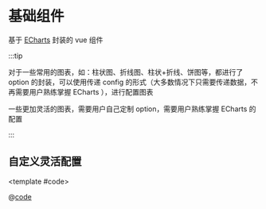 # 基础组件

基于 [ECharts](https://echarts.apache.org/handbook/zh/get-started/) 封装的 vue 组件

:::tip

对于一些常用的图表，如：柱状图、折线图、柱状+折线、饼图等，都进行了 option 的封装，可以使用传递 config 的形式（大多数情况下只需要传递数据，不再需要用户熟练掌握 ECharts ），进行配置图表

一些更加灵活的图表，需要用户自己定制 option，需要用户熟练掌握 ECharts 的配置

:::

## 自定义灵活配置

<demo-block>

<Charts-custom />

<template #code>

@[code](@demoroot/Charts/custom.vue)

</template>

</demo-block>
